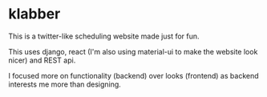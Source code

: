 # klabber
This is a twitter-like scheduling website made just for fun.

This uses django, react (I'm also using material-ui to make the website look nicer) and REST api.


I focused more on functionality (backend) over looks (frontend) as backend interests me more than designing.
